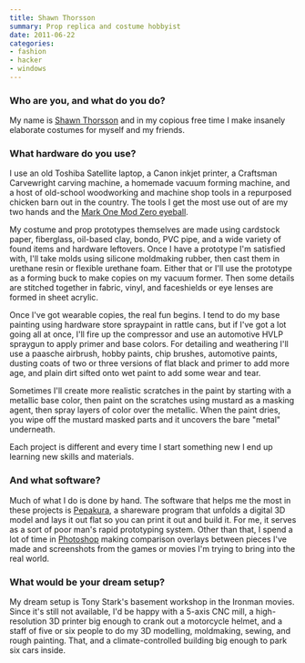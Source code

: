 ```yaml
---
title: Shawn Thorsson
summary: Prop replica and costume hobbyist
date: 2011-06-22
categories:
- fashion
- hacker
- windows
---
```


### Who are you, and what do you do?

My name is [Shawn Thorsson](http://protagonist4hire.blogspot.com/ "Shawn's website.") and in my copious free time I make insanely elaborate costumes for myself and my friends.

### What hardware do you use?

I use an old Toshiba Satellite laptop, a Canon inkjet printer, a Craftsman Carvewright carving machine, a homemade vacuum forming machine, and a host of old-school woodworking and machine shop tools in a repurposed chicken barn out in the country. The tools I get the most use out of are my two hands and the [Mark One Mod Zero eyeball](http://en.wikipedia.org/wiki/Visual_inspection "The Wikipedia entry for visual inspection.").

My costume and prop prototypes themselves are made using cardstock paper, fiberglass, oil-based clay, bondo, PVC pipe, and a wide variety of found items and hardware leftovers. Once I have a prototype I'm satisfied with, I'll take molds using silicone moldmaking rubber, then cast them in urethane resin or flexible urethane foam. Either that or I'll use the prototype as a forming buck to make copies on my vacuum former. Then some details are stitched together in fabric, vinyl, and faceshields or eye lenses are formed in sheet acrylic.

Once I've got wearable copies, the real fun begins. I tend to do my base painting using hardware store spraypaint in rattle cans, but if I've got a lot going all at once, I'll fire up the compressor and use an automotive HVLP spraygun to apply primer and base colors. For detailing and weathering I'll use a paasche airbrush, hobby paints, chip brushes, automotive paints, dusting coats of two or three versions of flat black and primer to add more age, and plain dirt sifted onto wet paint to add some wear and tear.

Sometimes I'll create more realistic scratches in the paint by starting with a metallic base color, then paint on the scratches using mustard as a masking agent, then spray layers of color over the metallic. When the paint dries, you wipe off the mustard masked parts and it uncovers the bare "metal" underneath.

Each project is different and every time I start something new I end up learning new skills and materials.

### And what software?

Much of what I do is done by hand. The software that helps me the most in these projects is [Pepakura][], a shareware program that unfolds a digital 3D model and lays it out flat so you can print it out and build it. For me, it serves as a sort of poor man's rapid prototyping system. Other than that, I spend a lot of time in [Photoshop][] making comparison overlays between pieces I've made and screenshots from the games or movies I'm trying to bring into the real world.

### What would be your dream setup?

My dream setup is Tony Stark's basement workshop in the Ironman movies. Since it's still not available, I'd be happy with a 5-axis CNC mill, a high-resolution 3D printer big enough to crank out a motorcycle helmet, and a staff of five or six people to do my 3D modelling, moldmaking, sewing, and rough painting. That, and a climate-controlled building big enough to park six cars inside.

[pepakura]: http://web.archive.org/web/20230706211514/https://tamasoft.co.jp/pepakura-en/ "Software for turning 3D models into flat paper craft models."
[photoshop]: https://www.adobe.com/products/photoshop.html "A bitmap image editor."
